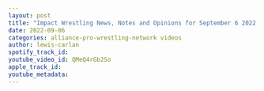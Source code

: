 ```yaml
---
layout: post
title: "Impact Wrestling News, Notes and Opinions for September 6 2022 - More former ROH stars coming"
date: 2022-09-06
categories: alliance-pro-wrestling-network videos
author: lewis-carlan
spotify_track_id: 
youtube_video_id: QMeQ4rGb2So
apple_track_id: 
youtube_metadata: 
---
```

